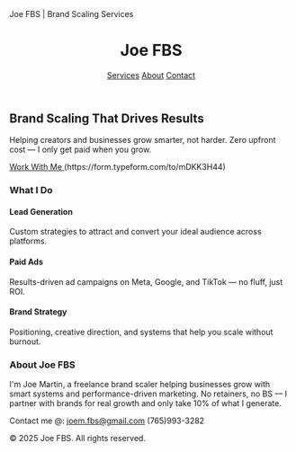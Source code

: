 <!DOCTYPE html>
<html lang="en">
<head> 
  <meta name="google-site-verification" content="VLhQsuN9PLwbyJ3HvEgaRQ3_TSaiPDAj7ctuO3PKF0s" />  <meta charset="UTF-8" />
  <meta name="viewport" content="width=device-width, initial-scale=1.0" />
  Joe FBS | Brand Scaling Services
</head>
<body class="bg-gray-900 text-white font-sans">
  <header class="bg-gray-950 shadow-md sticky top-0 z-50">
    <div class="max-w-7xl mx-auto px-6 py-4 flex justify-between items-center">
      <h1 class="text-2xl font-bold text-white">Joe FBS</h1>
      <nav class="space-x-6 text-gray-300">
        <a href="#services" class="hover:text-white">Services</a>
        <a href="#about" class="hover:text-white">About</a>
        <a href="#contact" class="hover:text-white">Contact</a>
      </nav>
    </div>
  </header>

  <section class="bg-gradient-to-b from-gray-900 to-black py-20 text-center">
    <h2 class="text-4xl md:text-6xl font-extrabold mb-6">Brand Scaling That Drives Results</h2>
    <p class="text-lg md:text-xl text-gray-300 mb-8 max-w-2xl mx-auto">
      Helping creators and businesses grow smarter, not harder. Zero upfront cost — I only get paid when you grow.
    </p>
    <a href="#contact" class="inline-block bg-blue-600 hover:bg-blue-700 text-white px-6 py-3 rounded-xl text-lg font-semibold transition">
      Work With Me 
    </a>
    (https://form.typeform.com/to/mDKK3H44)    </a>
  </section>

  <section id="services" class="py-20 px-6 max-w-6xl mx-auto">
    <h3 class="text-3xl font-bold mb-10 text-center">What I Do</h3>
    <div class="grid md:grid-cols-3 gap-10">
      <div class="bg-gray-800 p-6 rounded-2xl shadow-lg">
        <h4 class="text-xl font-semibold mb-3">Lead Generation</h4>
        <p class="text-gray-300">Custom strategies to attract and convert your ideal audience across platforms.</p>
      </div>
      <div class="bg-gray-800 p-6 rounded-2xl shadow-lg">
        <h4 class="text-xl font-semibold mb-3">Paid Ads</h4>
        <p class="text-gray-300">Results-driven ad campaigns on Meta, Google, and TikTok — no fluff, just ROI.</p>
      </div>
      <div class="bg-gray-800 p-6 rounded-2xl shadow-lg">
        <h4 class="text-xl font-semibold mb-3">Brand Strategy</h4>
        <p class="text-gray-300">Positioning, creative direction, and systems that help you scale without burnout.</p>
      </div>
    </div>
  </section>

  <section id="about" class="bg-gray-950 py-20 px-6 text-center">
    <h3 class="text-3xl font-bold mb-6">About Joe FBS</h3>
    <p class="max-w-3xl mx-auto text-gray-300 text-lg">
      I'm Joe Martin, a freelance brand scaler helping businesses grow with smart systems and performance-driven marketing. No retainers, no BS — I partner with brands for real growth and only take 10% of what I generate.
    </p>
  </section>

Contact me @:
joem.fbs@gmail.com
(765)993-3282

  <footer class="bg-black py-6 text-center text-gray-500 text-sm">
    © 2025 Joe FBS. All rights reserved.
  </footer>
</body>
</html>

